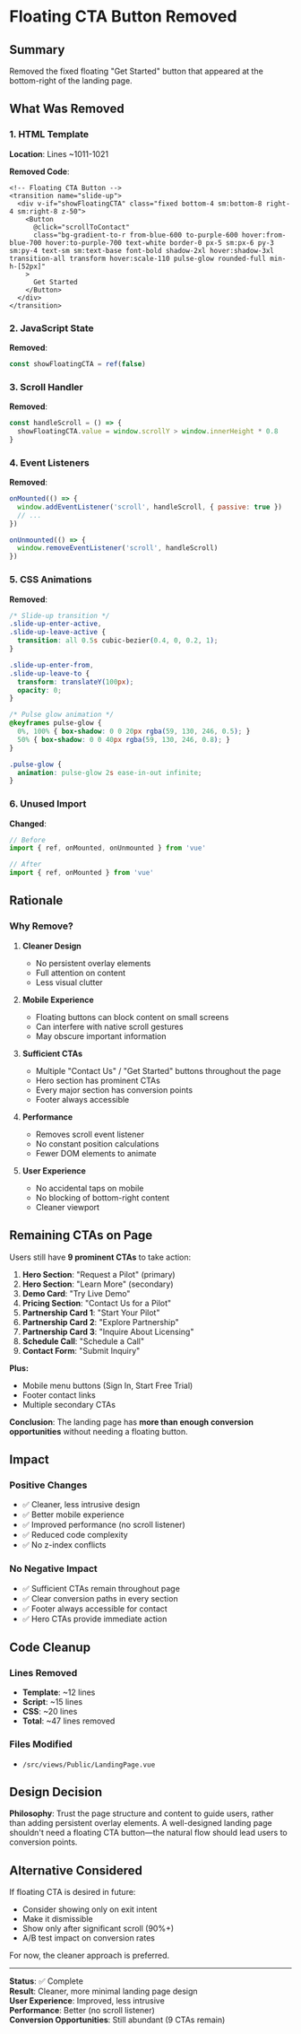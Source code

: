 # Floating CTA Button Removed

## Summary
Removed the fixed floating "Get Started" button that appeared at the bottom-right of the landing page.

## What Was Removed

### 1. **HTML Template**
**Location**: Lines ~1011-1021

**Removed Code**:
```vue
<!-- Floating CTA Button -->
<transition name="slide-up">
  <div v-if="showFloatingCTA" class="fixed bottom-4 sm:bottom-8 right-4 sm:right-8 z-50">
    <Button
      @click="scrollToContact"
      class="bg-gradient-to-r from-blue-600 to-purple-600 hover:from-blue-700 hover:to-purple-700 text-white border-0 px-5 sm:px-6 py-3 sm:py-4 text-sm sm:text-base font-bold shadow-2xl hover:shadow-3xl transition-all transform hover:scale-110 pulse-glow rounded-full min-h-[52px]"
    >
      Get Started
    </Button>
  </div>
</transition>
```

### 2. **JavaScript State**
**Removed**:
```javascript
const showFloatingCTA = ref(false)
```

### 3. **Scroll Handler**
**Removed**:
```javascript
const handleScroll = () => {
  showFloatingCTA.value = window.scrollY > window.innerHeight * 0.8
}
```

### 4. **Event Listeners**
**Removed**:
```javascript
onMounted(() => {
  window.addEventListener('scroll', handleScroll, { passive: true })
  // ...
})

onUnmounted(() => {
  window.removeEventListener('scroll', handleScroll)
})
```

### 5. **CSS Animations**
**Removed**:
```css
/* Slide-up transition */
.slide-up-enter-active,
.slide-up-leave-active {
  transition: all 0.5s cubic-bezier(0.4, 0, 0.2, 1);
}

.slide-up-enter-from,
.slide-up-leave-to {
  transform: translateY(100px);
  opacity: 0;
}

/* Pulse glow animation */
@keyframes pulse-glow {
  0%, 100% { box-shadow: 0 0 20px rgba(59, 130, 246, 0.5); }
  50% { box-shadow: 0 0 40px rgba(59, 130, 246, 0.8); }
}

.pulse-glow {
  animation: pulse-glow 2s ease-in-out infinite;
}
```

### 6. **Unused Import**
**Changed**:
```javascript
// Before
import { ref, onMounted, onUnmounted } from 'vue'

// After
import { ref, onMounted } from 'vue'
```

## Rationale

### Why Remove?

1. **Cleaner Design**
   - No persistent overlay elements
   - Full attention on content
   - Less visual clutter

2. **Mobile Experience**
   - Floating buttons can block content on small screens
   - Can interfere with native scroll gestures
   - May obscure important information

3. **Sufficient CTAs**
   - Multiple "Contact Us" / "Get Started" buttons throughout the page
   - Hero section has prominent CTAs
   - Every major section has conversion points
   - Footer always accessible

4. **Performance**
   - Removes scroll event listener
   - No constant position calculations
   - Fewer DOM elements to animate

5. **User Experience**
   - No accidental taps on mobile
   - No blocking of bottom-right content
   - Cleaner viewport

## Remaining CTAs on Page

Users still have **9 prominent CTAs** to take action:

1. **Hero Section**: "Request a Pilot" (primary)
2. **Hero Section**: "Learn More" (secondary)
3. **Demo Card**: "Try Live Demo"
4. **Pricing Section**: "Contact Us for a Pilot"
5. **Partnership Card 1**: "Start Your Pilot"
6. **Partnership Card 2**: "Explore Partnership"
7. **Partnership Card 3**: "Inquire About Licensing"
8. **Schedule Call**: "Schedule a Call"
9. **Contact Form**: "Submit Inquiry"

**Plus:**
- Mobile menu buttons (Sign In, Start Free Trial)
- Footer contact links
- Multiple secondary CTAs

**Conclusion**: The landing page has **more than enough conversion opportunities** without needing a floating button.

## Impact

### Positive Changes
- ✅ Cleaner, less intrusive design
- ✅ Better mobile experience
- ✅ Improved performance (no scroll listener)
- ✅ Reduced code complexity
- ✅ No z-index conflicts

### No Negative Impact
- ✅ Sufficient CTAs remain throughout page
- ✅ Clear conversion paths in every section
- ✅ Footer always accessible for contact
- ✅ Hero CTAs provide immediate action

## Code Cleanup

### Lines Removed
- **Template**: ~12 lines
- **Script**: ~15 lines
- **CSS**: ~20 lines
- **Total**: ~47 lines removed

### Files Modified
- `/src/views/Public/LandingPage.vue`

## Design Decision

**Philosophy**: Trust the page structure and content to guide users, rather than adding persistent overlay elements. A well-designed landing page shouldn't need a floating CTA button—the natural flow should lead users to conversion points.

## Alternative Considered

If floating CTA is desired in future:
- Consider showing only on exit intent
- Make it dismissible
- Show only after significant scroll (90%+)
- A/B test impact on conversion rates

For now, the cleaner approach is preferred.

---

**Status**: ✅ Complete  
**Result**: Cleaner, more minimal landing page design  
**User Experience**: Improved, less intrusive  
**Performance**: Better (no scroll listener)  
**Conversion Opportunities**: Still abundant (9 CTAs remain)


